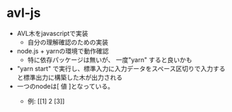 # avl-js

- AVL木をjavascriptで実装
  - 自分の理解確認のための実装
- node.js + yarnの環境で動作確認
  - 特に依存パッケージは無いが、 一度"yarn" すると良いかも
- "yarn start" で実行し、標準入力に入力データをスペース区切りで入力すると標準出力に構築した木が出力される
- 一つのnodeは[<left> 値 <right>]となっている。
  - 例: [[1] 2 [3]]
